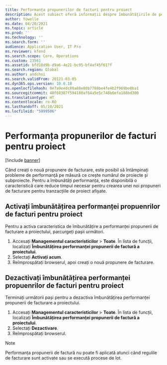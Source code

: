 ```yaml
---
title: Performanța propunerilor de facturi pentru proiect
description: Acest subiect oferă informații despre îmbunătățirile de performanță pentru propunerile de facturi ale proiectului.
author: Yowelle
ms.date: 04/20/2021
ms.topic: article
ms.prod: ''
ms.technology: ''
ms.search.form: ''
audience: Application User, IT Pro
ms.reviewer: kfend
ms.search.scope: Core, Operations
ms.custom: 23561
ms.assetid: bfd18d9b-d9a6-4e21-bc95-bf4af45f617f
ms.search.region: Global
ms.author: andchoi
ms.search.validFrom: 20121-03-05
ms.dyn365.ops.version: 10.0.18
ms.openlocfilehash: 0e7a9eedc80a88e80b7788be4fe4b2f969be8ba1
ms.sourcegitcommit: 40f68387f594180af64a5e5c748b6efa188bd300
ms.translationtype: HT
ms.contentlocale: ro-RO
ms.lasthandoff: 05/10/2021
ms.locfileid: "5999506"
---
```

# <a name="project-invoice-proposal-performance"></a>Performanța propunerilor de facturi pentru proiect

[!include [banner](../includes/banner.md)]

Când creați o nouă propunere de facturare, este posibil să întâmpinați probleme de performanță pe măsură ce crește numărul de proiecte și subproiecte. Pentru a îmbunătăți performanța, este disponibilă o caracteristică care reduce timpul necesar pentru crearea unei noi propuneri de facturare pentru tranzacțiile de proiect afișate.

## <a name="enable-project-invoice-proposal-performance-enhancement"></a>Activați îmbunătățirea performanței propuenrilor de facturi pentru proiect
Pentru a activa caracteristica de îmbunătățire a performanței propunerii de facturare a proiectului, parcurgeți pașii următori.

1.  Accesați **Managementul caracteristicilor** > **Toate**. În lista de funcții, localizați **Îmbunătățirea performanței propunerii de factură a proiectului**.
2.  Selectați **Activați acum**.
3.  Reîmprospătați browserul, apoi creați o nouă propunere de facturare.

## <a name="turn-off-project-invoice-proposal-performance-enhancement"></a>Dezactivați îmbunătățirea performanței propuenrilor de facturi pentru proiect
Terminați următorii pași pentru a dezactiva îmbunătățirea performanței propunerii de facturare a proiectului.

1.  Accesați **Managementul caracteristicilor** > **Toate**. În lista de funcții, localizați **Îmbunătățirea performanței propunerii de factură a proiectului**.
2.  Selectați **Dezactivare**.
3.  Reîmprospătați browserul.

> [!NOTE]
> Performanța propunerii de factură nu poate fi aplicată atunci când regulile de facturare sunt activate sau se execută procese de lot.
